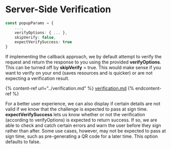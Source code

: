 # Server-Side Verification

```typescript
const popupParams = {
    ...,
    verifyOptions: { ... },
    skipVerify: false,
    expectVerifySuccess: true
}
```



If implementing the callback approach, we by default attempt to verify the request and return the response to you using the provided **verifyOptions**. This can be turned off by **skipVerify** = true. This would make sense if you want to verify on your end (saves resources and is quicker) or are not expecting a verification result.

{% content-ref url="../verification.md" %}
[verification.md](../verification.md)
{% endcontent-ref %}



For a better user experience, we can also display if certain details are not valid if we know that the challenge is expected to pass at sign time. **expectVerifySuccess** lets us know whether or not the verification (according to verifyOptions) is expected to return success. If so, we are able to check and catch certain errors and warn the user before they sign rather than after. Some use cases, however, may not be expected to pass at sign time, such as pre-generating a QR code for a later time. This option defaults to false.
